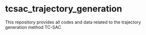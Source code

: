# tcsac_trajectory_generation
This repository provides all codes and data related to the trajectory generation method TC-SAC
